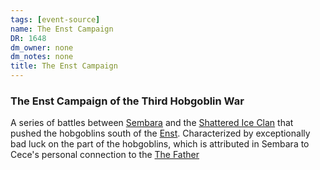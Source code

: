 ```yaml
---
tags: [event-source]
name: The Enst Campaign
DR: 1648
dm_owner: none
dm_notes: none
title: The Enst Campaign
---
```

### The Enst Campaign of the Third Hobgoblin War
A series of battles between [Sembara](<../../../gazetteer/greater-sembara/sembara/sembara.md>) and the [Shattered Ice Clan](<../../../groups/hobgoblin-clans/shattered-ice-clan.md>) that pushed the hobgoblins south of the [Enst](<../../../gazetteer/greater-sembara/rivers/wistel-enst-watershed/enst.md>). Characterized by exceptionally bad luck on the part of the hobgoblins, which is attributed in Sembara to Cece's personal connection to the [The Father](<../../../cosmology/gods/incorporeal-gods/mos-numena-pantheon/the-father.md>)